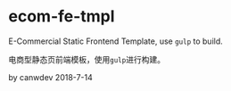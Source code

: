 # ecom-fe-tmpl

E-Commercial Static Frontend Template, use `gulp` to build.

电商型静态页前端模板，使用`gulp`进行构建。

by canwdev 2018-7-14
